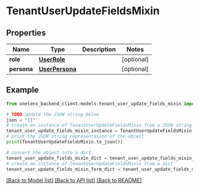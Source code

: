 # TenantUserUpdateFieldsMixin


## Properties

Name | Type | Description | Notes
------------ | ------------- | ------------- | -------------
**role** | [**UserRole**](UserRole.md) |  | [optional] 
**persona** | [**UserPersona**](UserPersona.md) |  | [optional] 

## Example

```python
from onelens_backend_client.models.tenant_user_update_fields_mixin import TenantUserUpdateFieldsMixin

# TODO update the JSON string below
json = "{}"
# create an instance of TenantUserUpdateFieldsMixin from a JSON string
tenant_user_update_fields_mixin_instance = TenantUserUpdateFieldsMixin.from_json(json)
# print the JSON string representation of the object
print(TenantUserUpdateFieldsMixin.to_json())

# convert the object into a dict
tenant_user_update_fields_mixin_dict = tenant_user_update_fields_mixin_instance.to_dict()
# create an instance of TenantUserUpdateFieldsMixin from a dict
tenant_user_update_fields_mixin_form_dict = tenant_user_update_fields_mixin.from_dict(tenant_user_update_fields_mixin_dict)
```
[[Back to Model list]](../README.md#documentation-for-models) [[Back to API list]](../README.md#documentation-for-api-endpoints) [[Back to README]](../README.md)


